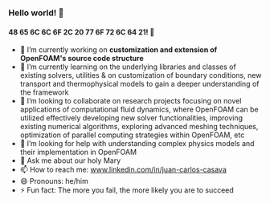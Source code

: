 ### Hello world! 👋
#### 48 65 6C 6C 6F 2C 20 77 6F 72 6C 64 21! 👋

- 🔭 I’m currently working on **customization and extension of OpenFOAM's source code structure**
- 🌱 I’m currently learning on the underlying libraries and classes of existing solvers, utilities & on customization of boundary conditions, new transport and thermophysical models to gain a deeper understanding of the framework
- 👯 I’m looking to collaborate on research projects focusing on novel applications of computational fluid dynamics, where OpenFOAM can be utilized effectively developing new solver functionalities, improving existing numerical algorithms, exploring advanced meshing techniques, optimization of parallel computing strategies within OpenFOAM, etc
- 🤔 I’m looking for help with understanding complex physics models and their implementation in OpenFOAM
- 💬 Ask me about our holy Mary
- 📫 How to reach me: www.linkedin.com/in/juan-carlos-casava
- 😄 Pronouns: he/him 
- ⚡ Fun fact: The more you fail, the more likely you are to succeed

